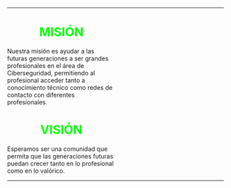<div data-post-id="38" class="insert-page insert-page-38 ">

---

<div class="wp-block-columns">
<div class="wp-block-column" style="width: 50%;">
<center><h1 style="color:#00FF00"><i class="fas fa-crosshairs"></i> MISIÓN</h1></center>
<p class="has-text-align-justify">Nuestra misión es ayudar a las futuras generaciones a ser grandes profesionales en el área de Ciberseguridad, permitiendo al profesional acceder tanto a conocimiento técnico como redes de contacto con diferentes profesionales.</p>
</div>

<div class="wp-block-column" style="width: 50%;">
<center><h1 style="color:#00FF00"><i class="fas fa-eye"></i> VISIÓN</h1></center>
<p class="has-text-align-justify">Esperamos ser una comunidad que permita que las generaciones futuras puedan crecer tanto en lo profesional como en lo valórico.</p>
</div>
</div>

---
</div>
